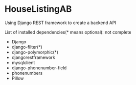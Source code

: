 # HouseListingAB

Using Django REST framework to create a backend API

List of installed dependencies(* means optional): not complete
<ul>
	<li>Django</li>
	<li>django-filter(*)</li>
	<li>django-polymorphic(*)</li>
	<li>djangorestframework</li>
	<li>mysqlclient</li>
	<li>django-phonenumber-field</li>
	<li>phonenumbers</li>
	<li>Pillow</li>
</ul>